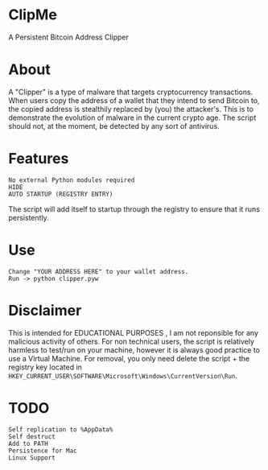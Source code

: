 # ClipMe
A Persistent Bitcoin Address Clipper

# About

A "Clipper" is a type of malware that targets cryptocurrency transactions.
When users copy the address of a wallet that they intend to send Bitcoin to, the copied address is stealthily replaced by (you) the attacker's.
This is to demonstrate the evolution of malware in the current crypto age. 
The script should not, at the moment, be detected by any sort of antivirus.

# Features
 

    No external Python modules required
    HIDE
    AUTO STARTUP (REGISTRY ENTRY)

The script will add itself to startup through the registry to ensure that it runs persistently.

# Use


    Change "YOUR ADDRESS HERE" to your wallet address.
    Run -> python clipper.pyw

# Disclaimer

This is intended for EDUCATIONAL PURPOSES , I am not reponsible for any malicious activity of others.
For non technical users, the script is relatively harmless to test/run on your machine, however it is always good practice to use a Virtual Machine.
For removal, you only need delete the script + the registry key located in `HKEY_CURRENT_USER\SOFTWARE\Microsoft\Windows\CurrentVersion\Run`.

# TODO

    Self replication to %AppData%
    Self destruct
    Add to PATH
    Persistence for Mac
    Linux Support

